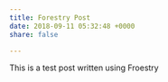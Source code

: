 ```yaml
---
title: Forestry Post
date: 2018-09-11 05:32:48 +0000
share: false

---
```

This is a test post written using Froestry